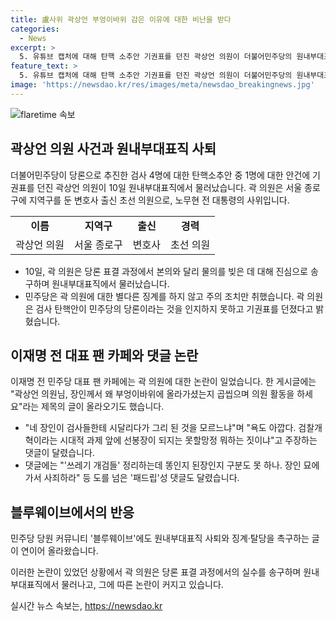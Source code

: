 ```yaml
---
title: 盧사위 곽상언 부엉이바위 감은 이유에 대한 비난을 받다
categories:
  - News
excerpt: >
  5. 유튜브 캡처에 대해 탄핵 소추안 기권표를 던진 곽상언 의원이 더불어민주당의 원내부대표직에서 물러났다. 곽 의원은 본의 아닌 물의를 빚었고, 민주당은 주의 조치만 취했다. 이에 대한 반응은 갈라지는데, 일각에서는 곽 의원을 돌아보라는 목소리가 나오고 있다. 재명이네 마을과 블루웨이브에서도 곽 의원에 대한 비판과 촉구의 목소리가 높아지고 있다.
feature_text: >
  5. 유튜브 캡처에 대해 탄핵 소추안 기권표를 던진 곽상언 의원이 더불어민주당의 원내부대표직에서 물러났다. 곽 의원은 본의 아닌 물의를 빚었고, 민주당은 주의 조치만 취했다. 이에 대한 반응은 갈라지는데, 일각에서는 곽 의원을 돌아보라는 목소리가 나오고 있다. 재명이네 마을과 블루웨이브에서도 곽 의원에 대한 비판과 촉구의 목소리가 높아지고 있다.
image: 'https://newsdao.kr/res/images/meta/newsdao_breakingnews.jpg'
---
```


<p><img src="https://newsdao.kr/res/images/meta/newsdao_breakingnews.jpg" alt="flaretime 속보" /></p>

<h2 data-ke-size="size26">곽상언 의원 사건과 원내부대표직 사퇴</h2>

<p data-ke-size="size16">더불어민주당이 당론으로 추진한 검사 4명에 대한 탄핵소추안 중 1명에 대한 안건에 기권표를 던진 곽상언 의원이 10일 원내부대표직에서 물러났습니다. 곽 의원은 서울 종로구에 지역구를 둔 변호사 출신 초선 의원으로, 노무현 전 대통령의 사위입니다.</p>

<table>
  <tr>
    <td style="text-align: center; height: 17px;"><b>이름</b></td>
    <td style="text-align: center; height: 17px;"><b>지역구</b></td>
    <td style="text-align: center; height: 17px;"><b>출신</b></td>
    <td style="text-align: center; height: 17px;"><b>경력</b></td>
  </tr>
  <tr>
    <td style="text-align: center; height: 17px;">곽상언 의원</td>
    <td style="text-align: center; height: 17px;">서울 종로구</td>
    <td style="text-align: center; height: 17px;">변호사</td>
    <td style="text-align: center; height: 17px;">초선 의원</td>
  </tr>
</table>

<ul>
  <li>10일, 곽 의원은 당론 표결 과정에서 본의와 달리 물의를 빚은 데 대해 진심으로 송구하며 원내부대표직에서 물러났습니다.</li>
  <li>민주당은 곽 의원에 대한 별다른 징계를 하지 않고 주의 조치만 취했습니다. 곽 의원은 검사 탄핵안이 민주당의 당론이라는 것을 인지하지 못하고 기권표를 던졌다고 밝혔습니다.</li>
</ul>

<h2 data-ke-size="size26">이재명 전 대표 팬 카페와 댓글 논란</h2>

<p data-ke-size="size16">이재명 전 민주당 대표 팬 카페에는 곽 의원에 대한 논란이 일었습니다. 한 게시글에는 "곽상언 의원님, 장인께서 왜 부엉이바위에 올라가셨는지 곱씹으며 의원 활동을 하세요"라는 제목의 글이 올라오기도 했습니다.</p>

<ul>
  <li>"네 장인이 검사들한테 시달리다가 그리 된 것을 모르느냐"며 "욕도 아깝다. 검찰개혁이라는 시대적 과제 앞에 선봉장이 되지는 못할망정 뭐하는 짓이냐"고 주장하는 댓글이 달렸습니다.</li>
  <li>댓글에는 "'쓰레기 개검들' 정리하는데 똥인지 된장인지 구분도 못 하나. 장인 묘에 가서 사죄하라" 등 도를 넘은 '패드립'성 댓글도 달렸습니다.</li>
</ul>

<h2 data-ke-size="size26">블루웨이브에서의 반응</h2>

<p data-ke-size="size16">민주당 당원 커뮤니티 '블루웨이브'에도 원내부대표직 사퇴와 징계·탈당을 촉구하는 글이 연이어 올라왔습니다.</p>

<p data-ke-size="size16">이러한 논란이 있었던 상황에서 곽 의원은 당론 표결 과정에서의 실수를 송구하며 원내부대표직에서 물러나고, 그에 따른 논란이 커지고 있습니다.</p>
실시간 뉴스 속보는, <a href="https://newsdao.kr" rel="dofollow">https://newsdao.kr</a>


